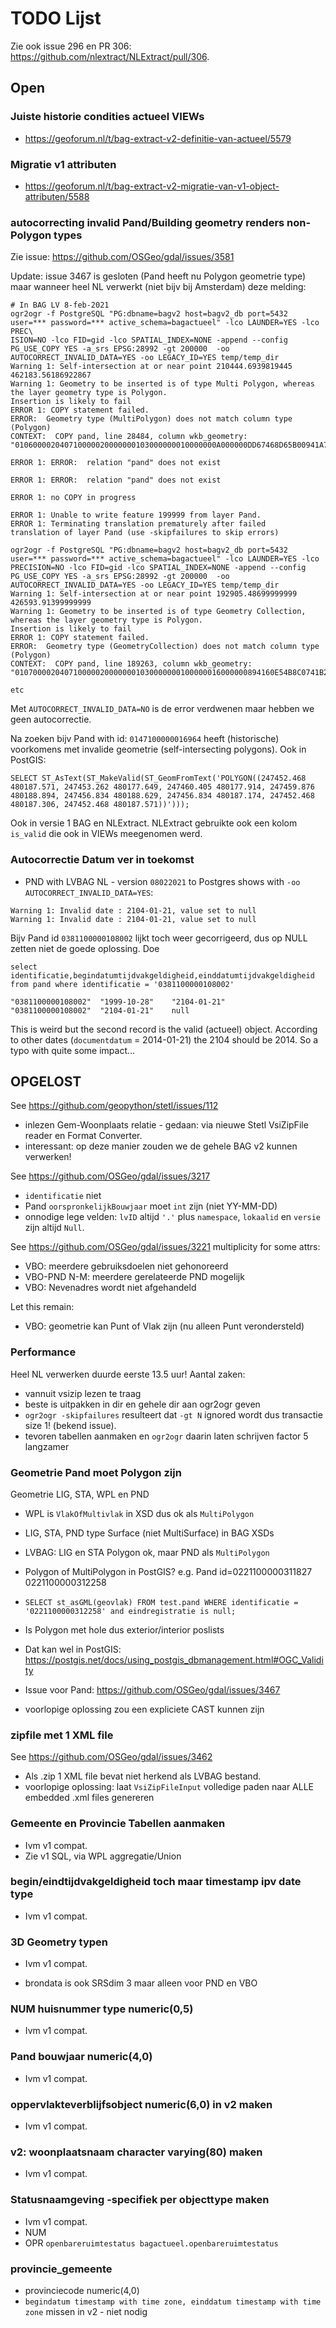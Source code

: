 # TODO Lijst

Zie ook issue 296 en PR 306: https://github.com/nlextract/NLExtract/pull/306.

## Open

### Juiste historie condities actueel VIEWs

* https://geoforum.nl/t/bag-extract-v2-definitie-van-actueel/5579

### Migratie v1 attributen

* https://geoforum.nl/t/bag-extract-v2-migratie-van-v1-object-attributen/5588

### autocorrecting invalid Pand/Building geometry renders non-Polygon types

Zie issue: https://github.com/OSGeo/gdal/issues/3581
               
Update: issue 3467 is gesloten (Pand heeft nu Polygon geometrie type) maar wanneer heel NL verwerkt (niet bijv bij Amsterdam) 
deze melding:

    # In BAG LV 8-feb-2021
    ogr2ogr -f PostgreSQL "PG:dbname=bagv2 host=bagv2_db port=5432 user=*** password=*** active_schema=bagactueel" -lco LAUNDER=YES -lco PREC\
    ISION=NO -lco FID=gid -lco SPATIAL_INDEX=NONE -append --config PG_USE_COPY YES -a_srs EPSG:28992 -gt 200000  -oo AUTOCORRECT_INVALID_DATA=YES -oo LEGACY_ID=YES temp/temp_dir
    Warning 1: Self-intersection at or near point 210444.6939819445 462183.56186922867
    Warning 1: Geometry to be inserted is of type Multi Polygon, whereas the layer geometry type is Polygon.
    Insertion is likely to fail
    ERROR 1: COPY statement failed.
    ERROR:  Geometry type (MultiPolygon) does not match column type (Polygon)
    CONTEXT:  COPY pand, line 28484, column wkb_geometry: "010600002040710000020000000103000000010000000A000000DD67468D65B00941A7A55A3F9E351C416ABC749391B00941..."
    
    ERROR 1: ERROR:  relation "pand" does not exist
    
    ERROR 1: ERROR:  relation "pand" does not exist
    
    ERROR 1: no COPY in progress
    
    ERROR 1: Unable to write feature 199999 from layer Pand.
    ERROR 1: Terminating translation prematurely after failed
    translation of layer Pand (use -skipfailures to skip errors)

    ogr2ogr -f PostgreSQL "PG:dbname=bagv2 host=bagv2_db port=5432 user=*** password=*** active_schema=bagactueel" -lco LAUNDER=YES -lco PRECISION=NO -lco FID=gid -lco SPATIAL_INDEX=NONE -append --config PG_USE_COPY YES -a_srs EPSG:28992 -gt 200000  -oo AUTOCORRECT_INVALID_DATA=YES -oo LEGACY_ID=YES temp/temp_dir
    Warning 1: Self-intersection at or near point 192905.48699999999 426593.91399999999
    Warning 1: Geometry to be inserted is of type Geometry Collection, whereas the layer geometry type is Polygon.
    Insertion is likely to fail
    ERROR 1: COPY statement failed.
    ERROR:  Geometry type (GeometryCollection) does not match column type (Polygon)
    CONTEXT:  COPY pand, line 189263, column wkb_geometry: "0107000020407100000200000001030000000100000016000000894160E54B8C0741B29DEFA787091A4121B07268668C0741..."
    
    etc

Met `AUTOCORRECT_INVALID_DATA=NO` is de error verdwenen maar hebben we geen autocorrectie.

Na zoeken bijv Pand with id: `0147100000016964` heeft (historische) voorkomens met invalide geometrie (self-intersecting polygons).
Ook in PostGIS:

    SELECT ST_AsText(ST_MakeValid(ST_GeomFromText('POLYGON((247452.468 480187.571, 247453.262 480177.649, 247460.405 480177.914, 247459.876 480188.894, 247456.834 480188.629, 247456.834 480187.174, 247452.468 480187.306, 247452.468 480187.571))')));

Ook in versie 1 BAG en NLExtract. NLExtract gebruikte ook een kolom `is_valid` die ook in VIEWs meegenomen werd.


### Autocorrectie Datum ver in toekomst
 
* PND with LVBAG NL - version `08022021` to Postgres shows with `-oo AUTOCORRECT_INVALID_DATA=YES`:

```
Warning 1: Invalid date : 2104-01-21, value set to null
Warning 1: Invalid date : 2104-01-21, value set to null
```
 
Bijv Pand id `0381100000108002`  lijkt toch weer gecorrigeerd, dus op NULL zetten niet de goede oplossing.
Doe
```
select identificatie,begindatumtijdvakgeldigheid,einddatumtijdvakgeldigheid from pand where identificatie = '0381100000108002'

"0381100000108002"	"1999-10-28"	"2104-01-21"
"0381100000108002"	"2104-01-21"	null
```

This is weird but the second record is the valid (actueel) object.  According to other dates (`documentdatum` = 2014-01-21) the
2104 should be 2014.  So a typo with quite some impact...

## OPGELOST

See https://github.com/geopython/stetl/issues/112

* inlezen Gem-Woonplaats relatie - gedaan: via nieuwe Stetl VsiZipFile reader en Format Converter.
* interessant: op deze manier zouden we de gehele BAG v2 kunnen verwerken!

See https://github.com/OSGeo/gdal/issues/3217

* `identificatie` niet
* Pand `oorspronkelijkBouwjaar` moet `int` zijn (niet YY-MM-DD)
* onnodige lege velden: `lvID` altijd `'.'` plus `namespace`, `lokaalid` en `versie` zijn altijd `Null`.  

See https://github.com/OSGeo/gdal/issues/3221 multiplicity for some attrs:


* VBO: meerdere gebruiksdoelen niet gehonoreerd
* VBO-PND N-M: meerdere gerelateerde PND mogelijk
* VBO: Nevenadres wordt niet afgehandeld

Let this remain:

* VBO: geometrie kan Punt of Vlak zijn (nu alleen Punt verondersteld)

### Performance

Heel NL verwerken duurde eerste 13.5 uur! Aantal zaken:

* vannuit vsizip lezen te traag
* beste is uitpakken in dir en gehele dir aan ogr2ogr geven  
* `ogr2ogr -skipfailures` resulteert dat `-gt N` ignored wordt dus transactie size 1! (bekend issue).
* tevoren tabellen aanmaken en `ogr2ogr` daarin laten schrijven factor 5 langzamer

### Geometrie Pand moet Polygon zijn

Geometrie LIG, STA, WPL en PND

* WPL is `VlakOfMultivlak` in XSD dus ok als `MultiPolygon`
* LIG, STA, PND type Surface (niet MultiSurface) in BAG XSDs
* LVBAG: LIG en STA Polygon ok, maar PND als `MultiPolygon`
* Polygon of MultiPolygon in PostGIS? e.g. Pand id=0221100000311827 0221100000312258
* `SELECT st_asGML(geovlak) FROM test.pand WHERE identificatie = '0221100000312258' and eindregistratie is null;`  
* Is Polygon met hole dus exterior/interior poslists
* Dat kan wel in PostGIS: https://postgis.net/docs/using_postgis_dbmanagement.html#OGC_Validity
* Issue voor Pand: https://github.com/OSGeo/gdal/issues/3467

* voorlopige oplossing zou een expliciete CAST kunnen zijn


### zipfile met 1 XML file

See https://github.com/OSGeo/gdal/issues/3462

* Als .zip 1 XML file bevat niet herkend als LVBAG bestand. 
* voorlopige oplossing: laat `VsiZipFileInput` volledige paden naar ALLE embedded .xml files genereren

### Gemeente en Provincie Tabellen aanmaken
* Ivm v1 compat.
* Zie v1 SQL, via WPL aggregatie/Union


### begin/eindtijdvakgeldigheid toch maar timestamp ipv date type
* Ivm v1 compat.


### 3D Geometry typen
* Ivm v1 compat.

* brondata is ook SRSdim 3 maar alleen voor PND en VBO

### NUM huisnummer type  numeric(0,5)
* Ivm v1 compat.

### Pand bouwjaar numeric(4,0)
* Ivm v1 compat.

### oppervlakteverblijfsobject numeric(6,0) in v2 maken
* Ivm v1 compat.

### v2: woonplaatsnaam character varying(80) maken
* Ivm v1 compat.

### Statusnaamgeving -specifiek per objecttype maken

* Ivm v1 compat.
* NUM
* OPR `openbareruimtestatus bagactueel.openbareruimtestatus`

### provincie_gemeente

* provinciecode numeric(4,0)
* `begindatum timestamp with time zone, einddatum timestamp with time zone` missen in v2  - niet nodig
